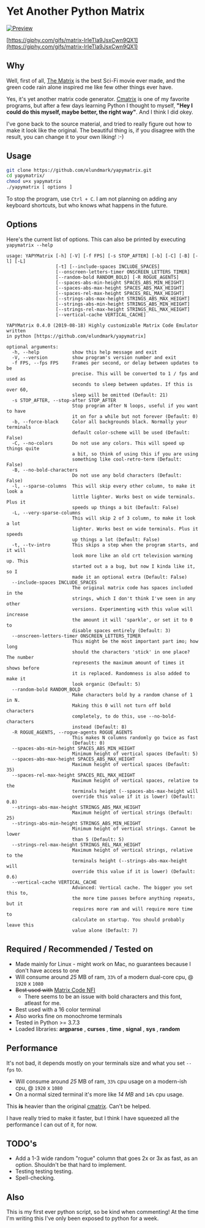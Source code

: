 # Yet Another Python Matrix

[![Preview](https://i.imgur.com/mLwIpXP.png)](https://i.imgur.com/LgHiLiA.png)

[https://giphy.com/gifs/matrix-lrIeTla9JsxCwn9QX1](https://giphy.com/gifs/matrix-lrIeTla9JsxCwn9QX1)

## Why

Well, first of all, [The Matrix](https://www.imdb.com/title/tt0133093/) is the best Sci-Fi movie ever made, and the green code rain alone inspired me like few other things ever have.

Yes, it's yet another matrix code generator. [Cmatrix](https://github.com/abishekvashok/cmatrix) is one of my favorite programs, but after a few days learning Python I thought to myself, __"Hey I could do this myself, maybe better, the right way"__. And I think I did okey.

I've gone back to the source material, and tried to really figure out how to make it look like the original. The beautiful thing is, if you disagree with the result, you can change it to your own liking! :-)

## Usage

```sh
git clone https://github.com/elundmark/yapymatrix.git
cd yapymatrix/
chmod u+x yapymatrix
./yapymatrix [ options ]
```

To stop the program, use `Ctrl + C`. I am not planning on adding any keyboard shortcuts, but who knows what happens in the future.

## Options

Here's the current list of options. This can also be printed by executing `yapymatrix --help`

```
usage: YAPYMatrix [-h] [-V] [-f FPS] [-s STOP_AFTER] [-b] [-C] [-B] [-l] [-L]
                  [-t] [--include-spaces INCLUDE_SPACES]
                  [--onscreen-letters-timer ONSCREEN_LETTERS_TIMER]
                  [--random-bold RANDOM_BOLD] [-R ROGUE_AGENTS]
                  [--spaces-abs-min-height SPACES_ABS_MIN_HEIGHT]
                  [--spaces-abs-max-height SPACES_ABS_MAX_HEIGHT]
                  [--spaces-rel-max-height SPACES_REL_MAX_HEIGHT]
                  [--strings-abs-max-height STRINGS_ABS_MAX_HEIGHT]
                  [--strings-abs-min-height STRINGS_ABS_MIN_HEIGHT]
                  [--strings-rel-max-height STRINGS_REL_MAX_HEIGHT]
                  [--vertical-cache VERTICAL_CACHE]

YAPYMatrix 0.4.0 (2019-08-18) Highly customizable Matrix Code Emulator written
in python [https://github.com/elundmark/yapymatrix]

optional arguments:
  -h, --help            show this help message and exit
  -V, --version         show program's version number and exit
  -f FPS, --fps FPS     Frames per second, or delay between updates to be
                        precise. This will be converted to 1 / fps and used as
                        seconds to sleep between updates. If this is over 60,
                        sleep will be omitted (Default: 21)
  -s STOP_AFTER, --stop-after STOP_AFTER
                        Stop program after N loops, useful if you want to have
                        it on for a while but not forever (Default: 0)
  -b, --force-black     Color all backgrounds black. Normally your terminals
                        default color-scheme will be used (Default: False)
  -C, --no-colors       Do not use any colors. This will speed up things quite
                        a bit, so think of using this if you are using
                        something like cool-retro-term (Default: False)
  -B, --no-bold-characters
                        Do not use any bold characters (Default: False)
  -l, --sparse-columns  This will skip every other column, to make it look a
                        little lighter. Works best on wide terminals. Plus it
                        speeds up things a bit (Default: False)
  -L, --very-sparse-columns
                        This will skip 2 of 3 column, to make it look a lot
                        lighter. Works best on wide terminals. Plus it speeds
                        up things a lot (Default: False)
  -t, --tv-intro        This skips a step when the program starts, and it will
                        look more like an old crt television warming up. This
                        started out a a bug, but now I kinda like it, so I
                        made it an optional extra (Default: False)
  --include-spaces INCLUDE_SPACES
                        The original matrix code has spaces included in the
                        strings, which I don't think I've seen in any other
                        versions. Experimenting with this value will increase
                        the amount it will 'sparkle', or set it to 0 to
                        disable spaces entirely (Default: 3)
  --onscreen-letters-timer ONSCREEN_LETTERS_TIMER
                        This might be the most important part imo; how long
                        should the characters 'stick' in one place? The number
                        represents the maximum amount of times it shows before
                        it is replaced. Randomness is also added to make it
                        look organic (Default: 5)
  --random-bold RANDOM_BOLD
                        Make characters bold by a random chanse of 1 in N.
                        Making this 0 will not turn off bold characters
                        completely, to do this, use --no-bold-characters
                        instead (Default: 8)
  -R ROGUE_AGENTS, --rogue-agents ROGUE_AGENTS
                        This makes N columns randomly go twice as fast
                        (Default: 0)
  --spaces-abs-min-height SPACES_ABS_MIN_HEIGHT
                        Minimum height of vertical spaces (Default: 5)
  --spaces-abs-max-height SPACES_ABS_MAX_HEIGHT
                        Maximum height of vertical spaces (Default: 35)
  --spaces-rel-max-height SPACES_REL_MAX_HEIGHT
                        Maximum height of vertical spaces, relative to the
                        terminals height (--spaces-abs-max-height will
                        override this value if it is lower) (Default: 0.8)
  --strings-abs-max-height STRINGS_ABS_MAX_HEIGHT
                        Maximum height of vertical strings (Default: 25)
  --strings-abs-min-height STRINGS_ABS_MIN_HEIGHT
                        Minimum height of vertical strings. Cannot be lower
                        than 5 (Default: 5)
  --strings-rel-max-height STRINGS_REL_MAX_HEIGHT
                        Maximum height of vertical strings, relative to the
                        terminals height (--strings-abs-max-height will
                        override this value if it is lower) (Default: 0.6)
  --vertical-cache VERTICAL_CACHE
                        Advanced: Vertical cache. The bigger you set this to,
                        the more time passes before anything repeats, but it
                        requires more ram and will require more time to
                        calculate on startup. You should probably leave this
                        value alone (Default: 7)
```

## Required / Recommended / Tested on

* Made mainly for Linux - might work on Mac, no guarantees because I don't have access to one
* Will consume around _25_ MB of ram, `33%` of a modern dual-core cpu, @ `1920` x `1080`
* ~~Best used with~~ [Matrix Code NFI](https://www.dafont.com/matrix-code-nfi.font)
    - There seems to be an issue with bold characters and this font, atleast for me.
* Best used with a 16 color terminal
* Also works fine on monochrome terminals
* Tested in Python >= 3.7.3
* Loaded libraries: __argparse__ , __curses__ , __time__ , __signal__ , __sys__ , __random__

## Performance

It's not bad, it depends mostly on your terminals size and what you set `--fps` to.

* Will consume around _25_ MB of ram, `33%` cpu usage on a modern-ish cpu, @ `1920` x `1080`
* On a normal sized terminal it's more like _14 MB_ and `14%` cpu usage.

This __is__ heavier than the original [cmatrix](https://github.com/abishekvashok/cmatrix). Can't be helped.

I have really tried to make it faster, but I think I have squeezed all the performance I can out of it, for now.

## TODO's

* Add a 1-3 wide random "rogue" column that goes 2x or 3x as fast, as an option. Shouldn't be that hard to implement.
* Testing testing testing.
* Spell-checking.

## Also

This is my first ever python script, so be kind when commenting! At the time I'm writing this I've only been exposed to python for a week.
